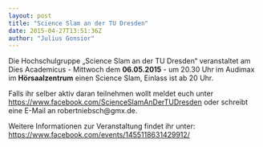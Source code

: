 ```yaml
---
layout: post
title: "Science Slam an der TU Dresden"
date: 2015-04-27T13:51:36Z
author: "Julius Gonsior"
---
```


<p>
Die Hochschulgruppe „Science Slam an der TU Dresden“ veranstaltet am Dies
Academicus - Mittwoch dem <strong>06.05.2015</strong> - um 20.30 Uhr im Audimax im
<strong>Hörsaalzentrum</strong> einen Science Slam, Einlass ist ab 20 Uhr.
</p>

<p>
Falls ihr selber aktiv daran teilnehmen wollt meldet euch unter <a href="https://www.facebook.com/ScienceSlamAnDerTUDresden" class="urlextern" title="https://www.facebook.com/ScienceSlamAnDerTUDresden" rel="nofollow">https://www.facebook.com/ScienceSlamAnDerTUDresden</a> oder schreibt eine E-Mail an robertniebsch@gmx.de.
</p>

<p>
Weitere Informationen zur Veranstaltung findet ihr unter: <a href="https://www.facebook.com/events/1455118631429912/" class="urlextern" title="https://www.facebook.com/events/1455118631429912/" rel="nofollow">https://www.facebook.com/events/1455118631429912/</a>
</p>
